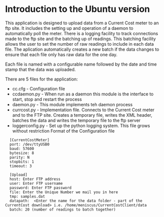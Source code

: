 # Introduction to the Ubuntu version #

This application is designed to upload data from a Current Cost meter to an ftp site. It includes the setting up and operation of a daemon to automatically poll the meter. There is a logging facility to track connections made to the ftp site and the batching up of readings. This batching facility allows the user to set the number of raw readings to include in each data file. The aplication automatically creates a new batch if the data changes to ensure that each file only has raw data for the one day.

Each file is named with a configurable name followed by the date and time stamp that the data was uploaded.

There are 5 files for the application:
  * cc.cfg -  Configuration file
  * ccdaemon.py - When run as a daemon this module is the interface to start, stop and restart the process
  * daemon.py - This module implements teh daemon process
  * currcost.py - Implementation file. Connects to the Current Cost meter and to the FTP site. Creates a temporary file, writes the XML header, batches the data and writes the temporary file to the ftp server
  * loggerconfig.py - Set up the python logging system. This file grows without restriction
Format of the Configuration file
```
  [CurrentCostMeter] 
  port: /dev/ttyUSB0 
  baud: 57600 
  bytesize: 8 
  parity: N 
  stopbits: 1 
  timeout: 3 

  [Upload] 
  host: Enter FTP address
  user: Enter FTP username
  password: Enter FTP password
  file: Enter the Unique Number we mail you in here
  tmp: samples.dat 
  datapath:  <Enter the name for the data folder - part of the CurrentCost download> i.e. /home/meniscus/CurrentCostClient/data
  batch: 20 (number of readings to batch together)
```